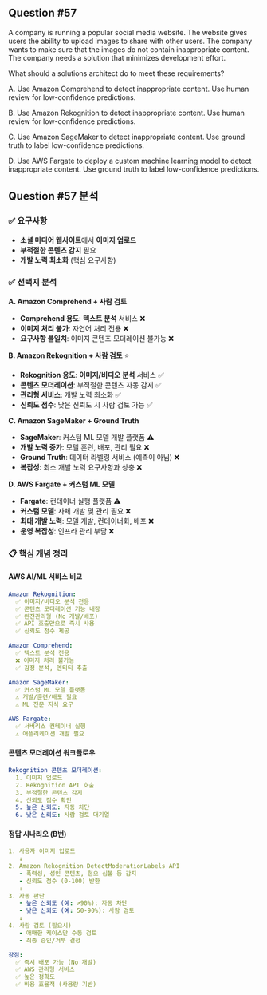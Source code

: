 ## Question #57
A company is running a popular social media website. 
The website gives users the ability to upload images to share with other users. 
The company wants to make sure that the images do not contain inappropriate content. 
The company needs a solution that minimizes development effort.

What should a solutions architect do to meet these requirements?

A. Use Amazon Comprehend to detect inappropriate content. Use human review for low-confidence predictions.

B. Use Amazon Rekognition to detect inappropriate content. Use human review for low-confidence predictions.

C. Use Amazon SageMaker to detect inappropriate content. Use ground truth to label low-confidence predictions.

D. Use AWS Fargate to deploy a custom machine learning model to detect inappropriate content. Use ground truth to label low-confidence predictions.

## Question #57 분석

### ✅ 요구사항
- **소셜 미디어 웹사이트**에서 **이미지 업로드**
- **부적절한 콘텐츠 감지** 필요
- **개발 노력 최소화** (핵심 요구사항)

### ✅ 선택지 분석

**A. Amazon Comprehend + 사람 검토**
- **Comprehend 용도**: **텍스트 분석** 서비스 ❌
- **이미지 처리 불가**: 자연어 처리 전용 ❌
- **요구사항 불일치**: 이미지 콘텐츠 모더레이션 불가능 ❌

**B. Amazon Rekognition + 사람 검토** ⭐
- **Rekognition 용도**: **이미지/비디오 분석** 서비스 ✅
- **콘텐츠 모더레이션**: 부적절한 콘텐츠 자동 감지 ✅
- **관리형 서비스**: 개발 노력 최소화 ✅
- **신뢰도 점수**: 낮은 신뢰도 시 사람 검토 가능 ✅

**C. Amazon SageMaker + Ground Truth**
- **SageMaker**: 커스텀 ML 모델 개발 플랫폼 ⚠️
- **개발 노력 증가**: 모델 훈련, 배포, 관리 필요 ❌
- **Ground Truth**: 데이터 라벨링 서비스 (예측이 아님) ❌
- **복잡성**: 최소 개발 노력 요구사항과 상충 ❌

**D. AWS Fargate + 커스텀 ML 모델**
- **Fargate**: 컨테이너 실행 플랫폼 ⚠️
- **커스텀 모델**: 자체 개발 및 관리 필요 ❌
- **최대 개발 노력**: 모델 개발, 컨테이너화, 배포 ❌
- **운영 복잡성**: 인프라 관리 부담 ❌

### 📋 핵심 개념 정리

#### **AWS AI/ML 서비스 비교**
```yaml
Amazon Rekognition:
  ✅ 이미지/비디오 분석 전용
  ✅ 콘텐츠 모더레이션 기능 내장
  ✅ 완전관리형 (No 개발/배포)
  ✅ API 호출만으로 즉시 사용
  ✅ 신뢰도 점수 제공

Amazon Comprehend:
  ✅ 텍스트 분석 전용
  ❌ 이미지 처리 불가능
  ✅ 감정 분석, 엔티티 추출

Amazon SageMaker:
  ✅ 커스텀 ML 모델 플랫폼
  ⚠️ 개발/훈련/배포 필요
  ⚠️ ML 전문 지식 요구

AWS Fargate:
  ✅ 서버리스 컨테이너 실행
  ⚠️ 애플리케이션 개발 필요
```

#### **콘텐츠 모더레이션 워크플로우**
```yaml
Rekognition 콘텐츠 모더레이션:
  1. 이미지 업로드
  2. Rekognition API 호출
  3. 부적절한 콘텐츠 감지
  4. 신뢰도 점수 확인
  5. 높은 신뢰도: 자동 차단
  6. 낮은 신뢰도: 사람 검토 대기열
```

#### **정답 시나리오 (B번)**
```yaml
1. 사용자 이미지 업로드
   ↓
2. Amazon Rekognition DetectModerationLabels API
   - 폭력성, 성인 콘텐츠, 혐오 심볼 등 감지
   - 신뢰도 점수 (0-100) 반환
   ↓
3. 자동 판단
   - 높은 신뢰도 (예: >90%): 자동 차단
   - 낮은 신뢰도 (예: 50-90%): 사람 검토
   ↓
4. 사람 검토 (필요시)
   - 애매한 케이스만 수동 검토
   - 최종 승인/거부 결정

장점:
  ✅ 즉시 배포 가능 (No 개발)
  ✅ AWS 관리형 서비스
  ✅ 높은 정확도
  ✅ 비용 효율적 (사용량 기반)
```
